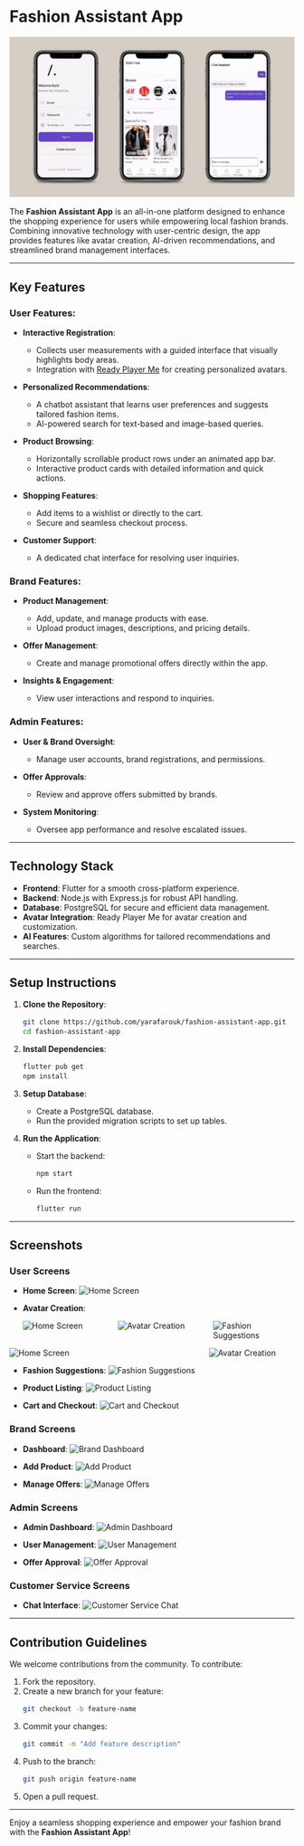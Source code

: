 # Fashion Assistant App

![App Cover](fashion_assistant.jpg)

The **Fashion Assistant App** is an all-in-one platform designed to enhance the shopping experience for users while empowering local fashion brands. Combining innovative technology with user-centric design, the app provides features like avatar creation, AI-driven recommendations, and streamlined brand management interfaces.

---

## Key Features

### User Features:
- **Interactive Registration**:
  - Collects user measurements with a guided interface that visually highlights body areas.
  - Integration with [Ready Player Me](https://readyplayer.me) for creating personalized avatars.

- **Personalized Recommendations**:
  - A chatbot assistant that learns user preferences and suggests tailored fashion items.
  - AI-powered search for text-based and image-based queries.

- **Product Browsing**:
  - Horizontally scrollable product rows under an animated app bar.
  - Interactive product cards with detailed information and quick actions.

- **Shopping Features**:
  - Add items to a wishlist or directly to the cart.
  - Secure and seamless checkout process.

- **Customer Support**:
  - A dedicated chat interface for resolving user inquiries.

### Brand Features:
- **Product Management**:
  - Add, update, and manage products with ease.
  - Upload product images, descriptions, and pricing details.

- **Offer Management**:
  - Create and manage promotional offers directly within the app.

- **Insights & Engagement**:
  - View user interactions and respond to inquiries.

### Admin Features:
- **User & Brand Oversight**:
  - Manage user accounts, brand registrations, and permissions.

- **Offer Approvals**:
  - Review and approve offers submitted by brands.

- **System Monitoring**:
  - Oversee app performance and resolve escalated issues.

---

## Technology Stack

- **Frontend**: Flutter for a smooth cross-platform experience.
- **Backend**: Node.js with Express.js for robust API handling.
- **Database**: PostgreSQL for secure and efficient data management.
- **Avatar Integration**: Ready Player Me for avatar creation and customization.
- **AI Features**: Custom algorithms for tailored recommendations and searches.

---

## Setup Instructions

1. **Clone the Repository**:
   ```bash
   git clone https://github.com/yarafarouk/fashion-assistant-app.git
   cd fashion-assistant-app
   ```

2. **Install Dependencies**:
   ```bash
   flutter pub get
   npm install
   ```

3. **Setup Database**:
   - Create a PostgreSQL database.
   - Run the provided migration scripts to set up tables.

4. **Run the Application**:
   - Start the backend:
     ```bash
     npm start
     ```
   - Run the frontend:
     ```bash
     flutter run
     ```

---

## Screenshots

### User Screens
- **Home Screen**:
  ![Home Screen](screenshots/home_screen.png)

- **Avatar Creation**:
  <div style="display: flex; justify-content: space-between;">
  <img src="![Screenshot_20241223_154030_com example fashion_assistant](https://github.com/user-attachments/assets/c36b896e-b1cd-49bd-ac05-1b628089b352)" alt="Home Screen" width="30%"/>
  <img src="![Screenshot_20241223_154041_com example fashion_assistant](https://github.com/user-attachments/assets/c48cf6d3-8e41-40b8-919b-4e87e3d15113)" alt="Avatar Creation" width="30%"/>
  <img src="![Screenshot_20241223_154107_com example fashion_assistant](https://github.com/user-attachments/assets/ef488a3f-eb51-4624-95e5-6e4ecfa537ae)" alt="Fashion Suggestions" width="30%"/>
</div>
<div style="display: flex; justify-content: space-between;">
  <img src="![Screenshot_20241223_154134_com example fashion_assistant](https://github.com/user-attachments/assets/98817841-f2f0-43a5-8186-4ec65124125c)" alt="Home Screen" width="30%"/>
  <img src="!![Screenshot_20241223_154217_com example fashion_assistant](https://github.com/user-attachments/assets/fffb994b-89c5-4277-bc6f-4bd5f7421d4f)" alt="Avatar Creation" width="30%"/>
 </div>

- **Fashion Suggestions**:
  ![Fashion Suggestions](screenshots/fashion_suggestions.png)

- **Product Listing**:
  ![Product Listing](screenshots/product_listing.png)

- **Cart and Checkout**:
  ![Cart and Checkout](screenshots/cart_checkout.png)

### Brand Screens
- **Dashboard**:
  ![Brand Dashboard](screenshots/brand_dashboard.png)

- **Add Product**:
  ![Add Product](screenshots/add_product.png)

- **Manage Offers**:
  ![Manage Offers](screenshots/manage_offers.png)

### Admin Screens
- **Admin Dashboard**:
  ![Admin Dashboard](screenshots/admin_dashboard.png)

- **User Management**:
  ![User Management](screenshots/user_management.png)

- **Offer Approval**:
  ![Offer Approval](screenshots/offer_approval.png)

### Customer Service Screens
- **Chat Interface**:
  ![Customer Service Chat](screenshots/customer_service_chat.png)

---

## Contribution Guidelines

We welcome contributions from the community. To contribute:

1. Fork the repository.
2. Create a new branch for your feature:
   ```bash
   git checkout -b feature-name
   ```
3. Commit your changes:
   ```bash
   git commit -m "Add feature description"
   ```
4. Push to the branch:
   ```bash
   git push origin feature-name
   ```
5. Open a pull request.

---

Enjoy a seamless shopping experience and empower your fashion brand with the **Fashion Assistant App**!
